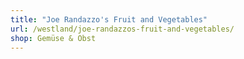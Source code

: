 ```yaml
---
title: "Joe Randazzo's Fruit and Vegetables"
url: /westland/joe-randazzos-fruit-and-vegetables/
shop: Gemüse & Obst
---
```

